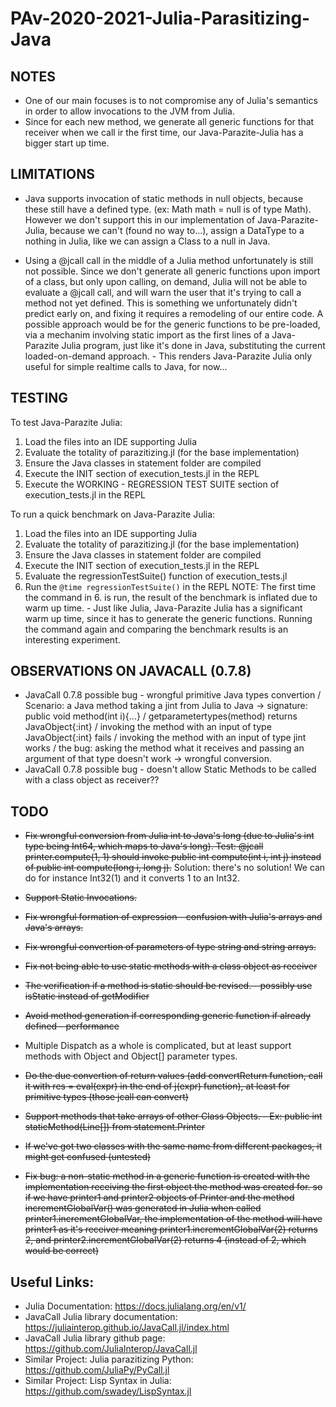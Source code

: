 # PAv-2020-2021-Julia-Parasitizing-Java

## NOTES

- One of our main focuses is to not compromise any of Julia's semantics in order to allow invocations to the JVM from Julia.
- Since for each new method, we generate all generic functions for that receiver when we call ir the first time, our Java-Parazite-Julia has a bigger start up time.

## LIMITATIONS

- Java supports invocation of static methods in null objects, because these still have a defined type. (ex: Math math = null is of type Math). However we don't support this in our implementation of Java-Parazite-Julia, because we can't (found no way to...), assign a DataType to a nothing in Julia, like we can assign a Class to a null in Java.

- Using a @jcall call in the middle of a Julia method unfortunately is still not possible. Since we don't generate all generic functions upon import of a class, but only upon calling, on demand, Julia will not be able to evaluate a @jcall call, and will warn the user that it's trying to call a method not yet defined. This is something we unfortunately didn't predict early on, and fixing it requires a remodeling of our entire code. A possible approach would be for the generic functions to be pre-loaded, via a mechanim involving static import as the first lines of a Java-Parazite Julia program, just like it's done in Java, substituting the current loaded-on-demand approach. - This renders Java-Parazite Julia only useful for simple realtime calls to Java, for now...

## TESTING

To test Java-Parazite Julia:
1. Load the files into an IDE supporting Julia
2. Evaluate the totality of parazitizing.jl (for the base implementation)
3. Ensure the Java classes in statement folder are compiled
4. Execute the INIT section of execution_tests.jl in the REPL
5. Execute the WORKING - REGRESSION TEST SUITE section of execution_tests.jl in the REPL

To run a quick benchmark on Java-Parazite Julia:
1. Load the files into an IDE supporting Julia
2. Evaluate the totality of parazitizing.jl (for the base implementation)
3. Ensure the Java classes in statement folder are compiled
4. Execute the INIT section of execution_tests.jl in the REPL
5. Evaluate the regressionTestSuite() function of execution_tests.jl
6. Run the `@time regressionTestSuite()` in the REPL
NOTE: The first time the command in 6. is run, the result of the benchmark is inflated due to warm up time. - Just like Julia, Java-Parazite Julia has a significant warm up time, since it has to generate the generic functions. Running the command again and comparing the benchmark results is an interesting experiment.

## OBSERVATIONS ON JAVACALL (0.7.8)

- JavaCall 0.7.8 possible bug - wrongful primitive Java types convertion / Scenario: a Java method taking a jint from Julia to Java -> signature: public void method(int i){...} / getparametertypes(method) returns JavaObject{:int} / invoking the method with an input of type JavaObject{:int} fails / invoking the method with an input of type jint works / the bug: asking the method what it receives and passing an argument of that type doesn't work -> wrongful conversion.
- JavaCall 0.7.8 possible bug - doesn't allow Static Methods to be called with a class object as receiver??

## TODO

- <s>Fix wrongful conversion from Julia int to Java's long (due to Julia's int type being Int64, which maps to Java's long). Test: @jcall printer.compute(1, 1) should invoke public int compute(int i, int j) instead of public int compute(long i, long j).</s> Solution: there's no solution! We can do for instance Int32(1) and it converts 1 to an Int32.

- <s>Support Static Invocations.</s>

- <s>Fix wrongful formation of expression - confusion with Julia's arrays and Java's arrays.</s>

- <s>Fix wrongful convertion of parameters of type string and string arrays.</s>

- <s>Fix not being able to use static methods with a class object as receiver </s>

- <s>The verification if a method is static should be revised. - possibly use isStatic instead of getModifier</s>

- <s>Avoid method generation if corresponding generic function if already defined - performance</s>

- Multiple Dispatch as a whole is complicated, but at least support methods with Object and Object[] parameter types.

- <s>Do the due convertion of return values (add convertReturn function, call it with res = eval(expr) in the end of j(expr) function), at least for primitive types (those jcall can convert)</s>

- <s>Support methods that take arrays of other Class Objects. - Ex: public int staticMethod(Line[]) from statement.Printer</s>

- <s>If we've got two classes with the same name from different packages, it might get confused (untested)</s>

- <s>Fix bug: a non-static method in a generic function is created with the implementation receiving the first object the method was created for. so if we have printer1 and printer2 objects of Printer and the method incrementGlobalVar() was generated in Julia when called printer1.incrementGlobalVar, the implementation of the method will have printer1 as it's receiver meaning printer1.incrementGlobalVar(2) returns 2, and printer2.incrementGlobalVar(2) returns 4 (instead of 2, which would be correct)</s>

## Useful Links:

- Julia Documentation: https://docs.julialang.org/en/v1/
- JavaCall Julia library documentation: https://juliainterop.github.io/JavaCall.jl/index.html
- JavaCall Julia library github page: https://github.com/JuliaInterop/JavaCall.jl
- Similar Project: Julia parazitizing Python: https://github.com/JuliaPy/PyCall.jl
- Similar Project: Lisp Syntax in Julia: https://github.com/swadey/LispSyntax.jl
